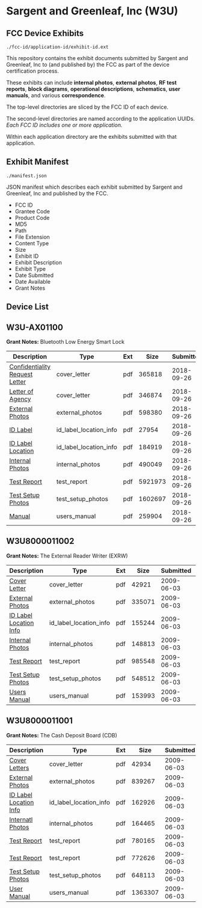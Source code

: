 # Sargent and Greenleaf, Inc (W3U)
## FCC Device Exhibits

```
./fcc-id/application-id/exhibit-id.ext
```

This repository contains the exhibit documents submitted by Sargent and Greenleaf, Inc to (and published by) the FCC as part of the device certification process.

These exhibits can include **internal photos**, **external photos**, **RF test reports**, **block diagrams**, **operational descriptions**, **schematics**, **user manuals**, and various **correspondence**.

The top-level directories are sliced by the FCC ID of each device.

The second-level directories are named according to the application UUIDs. *Each FCC ID includes one or more application.*

Within each application directory are the exhibits submitted with that application. 

## Exhibit Manifest

```
./manifest.json
```

JSON manifest which describes each exhibit submitted by Sargent and Greenleaf, Inc and published by the FCC.

- FCC ID
- Grantee Code
- Product Code
- MD5
- Path
- File Extension
- Content Type
- Size
- Exhibit ID
- Exhibit Description
- Exhibit Type
- Date Submitted
- Date Available
- Grant Notes

## Device List
## W3U-AX01100
**Grant Notes:** Bluetooth Low Energy Smart Lock

| Description | Type | Ext | Size | Submitted | Available |
| ----------- | ---- | --- | ---- | --------- | --------- |
| [Confidentiality Request Letter](W3U-AX01100/3db07a3f66f1139cd19f880df9f421f4/4019331.pdf) | cover_letter | pdf | 365818 | 2018-09-26 | 2018-09-26 |
| [Letter of Agency](W3U-AX01100/3db07a3f66f1139cd19f880df9f421f4/4019332.pdf) | cover_letter | pdf | 346874 | 2018-09-26 | 2018-09-26 |
| [External Photos](W3U-AX01100/3db07a3f66f1139cd19f880df9f421f4/4019333.pdf) | external_photos | pdf | 598380 | 2018-09-26 | 2018-11-10 |
| [ID Label](W3U-AX01100/3db07a3f66f1139cd19f880df9f421f4/4019334.pdf) | id_label_location_info | pdf | 27954 | 2018-09-26 | 2018-09-26 |
| [ID Label Location](W3U-AX01100/3db07a3f66f1139cd19f880df9f421f4/4019335.pdf) | id_label_location_info | pdf | 184919 | 2018-09-26 | 2018-09-26 |
| [Internal Photos](W3U-AX01100/3db07a3f66f1139cd19f880df9f421f4/4019336.pdf) | internal_photos | pdf | 490049 | 2018-09-26 | 2018-11-10 |
| [Test Report](W3U-AX01100/3db07a3f66f1139cd19f880df9f421f4/4019339.pdf) | test_report | pdf | 5921973 | 2018-09-26 | 2018-09-26 |
| [Test Setup Photos](W3U-AX01100/3db07a3f66f1139cd19f880df9f421f4/4019340.pdf) | test_setup_photos | pdf | 1602697 | 2018-09-26 | 2018-11-10 |
| [Manual](W3U-AX01100/3db07a3f66f1139cd19f880df9f421f4/4019341.pdf) | users_manual | pdf | 259904 | 2018-09-26 | 2018-11-10 |
## W3U8000011002
**Grant Notes:** The External Reader Writer (EXRW)

| Description | Type | Ext | Size | Submitted | Available |
| ----------- | ---- | --- | ---- | --------- | --------- |
| [Cover Letter](W3U8000011002/a4c509fe97ad119bece63fc368644510/1118880.pdf) | cover_letter | pdf | 42921 | 2009-06-03 | 2009-06-03 |
| [External Photos](W3U8000011002/a4c509fe97ad119bece63fc368644510/1118875.pdf) | external_photos | pdf | 335071 | 2009-06-03 | 2009-06-03 |
| [ID Label Location Info](W3U8000011002/a4c509fe97ad119bece63fc368644510/1118876.pdf) | id_label_location_info | pdf | 155244 | 2009-06-03 | 2009-06-03 |
| [Internal Photos](W3U8000011002/a4c509fe97ad119bece63fc368644510/1118877.pdf) | internal_photos | pdf | 148813 | 2009-06-03 | 2009-06-03 |
| [Test Report](W3U8000011002/a4c509fe97ad119bece63fc368644510/1118995.pdf) | test_report | pdf | 985548 | 2009-06-03 | 2009-06-03 |
| [Test Setup Photos](W3U8000011002/a4c509fe97ad119bece63fc368644510/1118881.pdf) | test_setup_photos | pdf | 548512 | 2009-06-03 | 2009-06-03 |
| [Users Manual](W3U8000011002/a4c509fe97ad119bece63fc368644510/1118882.pdf) | users_manual | pdf | 153993 | 2009-06-03 | 2009-06-03 |
## W3U8000011001
**Grant Notes:** The Cash Deposit Board (CDB)

| Description | Type | Ext | Size | Submitted | Available |
| ----------- | ---- | --- | ---- | --------- | --------- |
| [Cover Letters](W3U8000011001/b9e222ddbdecad43af0538a400f30eae/1118887.pdf) | cover_letter | pdf | 42934 | 2009-06-03 | 2009-06-03 |
| [External Photos](W3U8000011001/b9e222ddbdecad43af0538a400f30eae/1118850.pdf) | external_photos | pdf | 839267 | 2009-06-03 | 2009-06-03 |
| [ID Label Location Info](W3U8000011001/b9e222ddbdecad43af0538a400f30eae/1118851.pdf) | id_label_location_info | pdf | 162926 | 2009-06-03 | 2009-06-03 |
| [Internatl Photos](W3U8000011001/b9e222ddbdecad43af0538a400f30eae/1118852.pdf) | internal_photos | pdf | 164465 | 2009-06-03 | 2009-06-03 |
| [Test Report](W3U8000011001/b9e222ddbdecad43af0538a400f30eae/1118855.pdf) | test_report | pdf | 780165 | 2009-06-03 | 2009-06-03 |
| [Test Report](W3U8000011001/b9e222ddbdecad43af0538a400f30eae/1118992.pdf) | test_report | pdf | 772626 | 2009-06-03 | 2009-06-03 |
| [Test Setup Photos](W3U8000011001/b9e222ddbdecad43af0538a400f30eae/1118856.pdf) | test_setup_photos | pdf | 648113 | 2009-06-03 | 2009-06-03 |
| [User Manual](W3U8000011001/b9e222ddbdecad43af0538a400f30eae/1118857.pdf) | users_manual | pdf | 1363307 | 2009-06-03 | 2009-06-03 |
